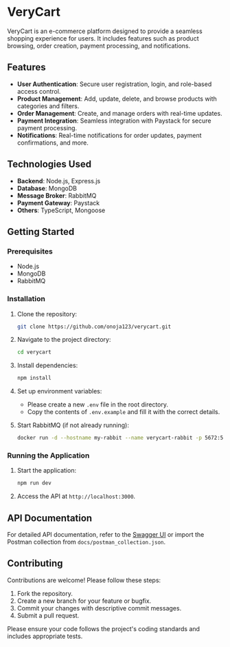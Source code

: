 # VeryCart

VeryCart is an e-commerce platform designed to provide a seamless shopping experience for users. It includes features such as product browsing, order creation, payment processing, and notifications.

## Features

- **User Authentication**: Secure user registration, login, and role-based access control.
- **Product Management**: Add, update, delete, and browse products with categories and filters.
- **Order Management**: Create, and manage orders with real-time updates.
- **Payment Integration**: Seamless integration with Paystack for secure payment processing.
- **Notifications**: Real-time notifications for order updates, payment confirmations, and more.

## Technologies Used

- **Backend**: Node.js, Express.js
- **Database**: MongoDB
- **Message Broker**: RabbitMQ
- **Payment Gateway**: Paystack
- **Others**: TypeScript, Mongoose

## Getting Started

### Prerequisites

- Node.js
- MongoDB
- RabbitMQ

### Installation

1. Clone the repository:
    ```bash
    git clone https://github.com/onoja123/verycart.git
    ```

2. Navigate to the project directory:
    ```bash
    cd verycart
    ```

3. Install dependencies:
    ```bash
    npm install
    ```

4. Set up environment variables:
    - Please create a new `.env` file in the root directory.
    - Copy the contents of `.env.example` and fill it with the correct details.

5. Start RabbitMQ (if not already running):
    ```bash
    docker run -d --hostname my-rabbit --name verycart-rabbit -p 5672:5672 -p 15672:15672 rabbitmq:3-management
    ```

### Running the Application

1. Start the application:
    ```bash
    npm run dev
    ```

2. Access the API at `http://localhost:3000`.

## API Documentation

For detailed API documentation, refer to the [Swagger UI](http://localhost:3000/api-docs) or import the Postman collection from `docs/postman_collection.json`.

## Contributing

Contributions are welcome! Please follow these steps:

1. Fork the repository.
2. Create a new branch for your feature or bugfix.
3. Commit your changes with descriptive commit messages.
4. Submit a pull request.

Please ensure your code follows the project's coding standards and includes appropriate tests.
